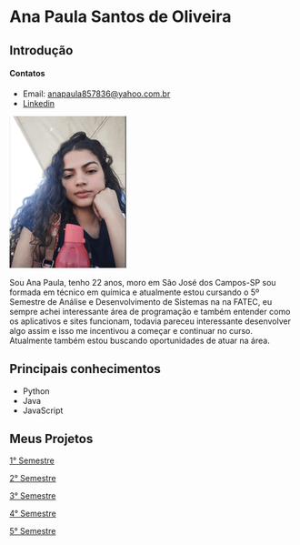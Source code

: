 # Ana Paula Santos de Oliveira

## Introdução

#### Contatos
- Email: anapaula857836@yahoo.com.br
- [Linkedin](https://www.linkedin.com/in/ana-paula-santos-de-oliveira-237a401ab/)

![ ](images/Ana.png)

Sou Ana Paula, tenho 22 anos, moro em São José dos Campos-SP sou formada em técnico em química e atualmente estou cursando o 5º Semestre de Análise e Desenvolvimento de Sistemas na na FATEC, eu sempre achei interessante área de programação e também entender como os aplicativos e sites funcionam, todavia pareceu interessante desenvolver algo assim e isso me incentivou a começar e continuar no curso. Atualmente também estou buscando oportunidades de atuar na área.

## Principais conhecimentos
- Python
- Java
- JavaScript

## Meus Projetos

[1° Semestre](https://github.com/AnaPaulaSOliveira/Portifolio--TG/blob/main/Projetos/1%C2%B0%20SEMESTRE.md)

[2° Semestre](https://github.com/AnaPaulaSOliveira/Portifolio--TG/blob/main/Projetos/2%C2%B0%20SEMESTRE.md)

[3° Semestre](https://github.com/AnaPaulaSOliveira/Portifolio--TG/blob/main/Projetos/3%C2%B0%20SEMESTRE.md)

[4° Semestre](https://github.com/AnaPaulaSOliveira/Portifolio--TG/blob/main/Projetos/4%C2%B0%20SEMESTRE.md)

[5° Semestre](https://github.com/AnaPaulaSOliveira/Portifolio--TG/blob/main/Projetos/5%C2%BA%20SEMESTRE.md)


